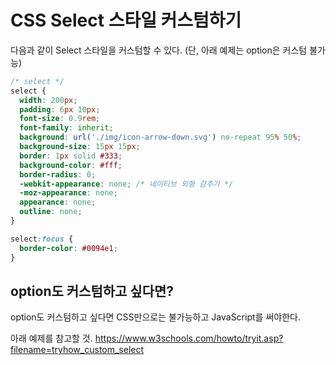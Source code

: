 # CSS Select 스타일 커스텀하기

다음과 같이 Select 스타일을 커스텀할 수 있다.
(단, 아래 예제는 option은 커스텀 불가능)

```css
/* select */
select {
  width: 200px; 
  padding: 6px 10px; 
  font-size: 0.9rem;
  font-family: inherit; 
  background: url('./img/icon-arrow-down.svg') no-repeat 95% 50%; 
  background-size: 15px 15px;
  border: 1px solid #333;
  background-color: #fff;
  border-radius: 0; 
  -webkit-appearance: none; /* 네이티브 외형 감추기 */
  -moz-appearance: none;
  appearance: none;
  outline: none;
}

select:focus {
  border-color: #0094e1;
}
```

## option도 커스텀하고 싶다면?

option도 커스텀하고 싶다면 CSS만으로는 불가능하고 JavaScript를 써야한다.

아래 예제를 참고할 것.
https://www.w3schools.com/howto/tryit.asp?filename=tryhow_custom_select
